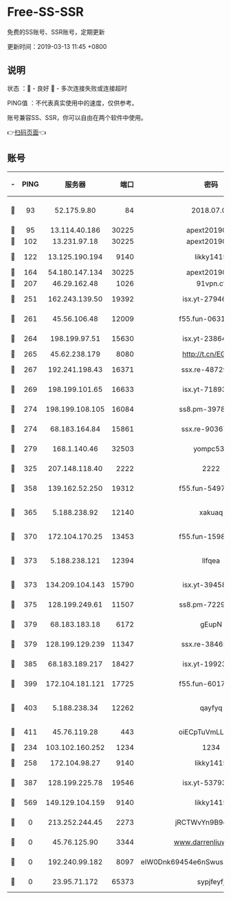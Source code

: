 # Free-SS-SSR

免费的SS账号、SSR账号，定期更新

更新时间：2019-03-13 11:45 +0800

## 说明

状态     ：🙂 - 良好 🙁 - 多次连接失败或连接超时

PING值   ：不代表真实使用中的速度，仅供参考。

账号兼容SS、SSR，你可以自由在两个软件中使用。

👉[扫码页面](https://liesauer.github.io/Free-SS-SSR/)👈

## 账号

|-|PING|服务器|端口|密码|加密方式|区域|
|:----:|:----:|:-----:|-----:|:----:|:----:|:----:|
|🙂|93|52.175.9.80|84|2018.07.07|chacha20-ietf-poly1305|HK|
|🙂|95|13.114.40.186|30225|apext2019006|chacha20|JP|
|🙂|102|13.231.97.18|30225|apext2019006|chacha20|JP|
|🙂|122|13.125.190.194|9140|likky1415|aes-256-cfb|KR|
|🙂|164|54.180.147.134|30225|apext2019006|chacha20|KR|
|🙂|207|46.29.162.48|1026|91vpn.cf|rc4-md5|RU|
|🙂|251|162.243.139.50|19392|isx.yt-27946508|aes-256-cfb|US|
|🙂|261|45.56.106.48|12009|f55.fun-06310355|aes-256-cfb|US|
|🙂|264|198.199.97.51|15630|isx.yt-23864371|aes-256-cfb|US|
|🙂|265|45.62.238.179|8080|http://t.cn/EGJIyrl|rc4-md5|CA|
|🙂|267|192.241.198.43|16371|ssx.re-48729789|aes-256-cfb|US|
|🙂|269|198.199.101.65|16633|isx.yt-71893461|aes-256-cfb|US|
|🙂|274|198.199.108.105|16084|ss8.pm-39785624|aes-256-cfb|US|
|🙂|274|68.183.164.84|15861|ssx.re-90367238|aes-256-cfb|US|
|🙂|279|168.1.140.46|32503|yompc535|aes-256-cfb|AU|
|🙂|325|207.148.118.40|2222|2222|aes-256-cfb|SG|
|🙂|358|139.162.52.250|19312|f55.fun-54979010|aes-256-cfb|SG|
|🙂|365|5.188.238.92|12140|xakuaq|chacha20-ietf-poly1305|BR|
|🙂|370|172.104.170.25|13453|f55.fun-15981272|aes-256-cfb|SG|
|🙂|373|5.188.238.121|12394|llfqea|chacha20-ietf-poly1305|BR|
|🙂|373|134.209.104.143|15790|isx.yt-39458204|aes-256-cfb|SG|
|🙂|375|128.199.249.61|11507|ss8.pm-72293870|aes-256-cfb|SG|
|🙂|379|68.183.183.18|6172|gEupN|aes-256-cfb|SG|
|🙂|379|128.199.129.239|11347|ssx.re-38465915|aes-256-cfb|SG|
|🙂|385|68.183.189.217|18427|isx.yt-19923206|aes-256-cfb|SG|
|🙂|399|172.104.181.121|17725|f55.fun-60170886|aes-256-cfb|SG|
|🙂|403|5.188.238.34|12262|qayfyq|chacha20-ietf-poly1305|BR|
|🙂|411|45.76.119.28|443|oiECpTuVmLLxk4Ts|aes-256-cfb|AU|
|🙂|234|103.102.160.252|1234|1234|rc4-md5|JP|
|🙂|258|172.104.98.27|9140|likky1415|aes-256-cfb|JP|
|🙂|387|128.199.225.78|19546|isx.yt-53793510|aes-256-cfb|SG|
|🙂|569|149.129.104.159|9140|likky1415|aes-256-cfb|HK|
|🙁|0|213.252.244.45|2273|jRCTWvYn9B9emE2O|aes-256-cfb|LT|
|🙁|0|45.76.125.90|3344|www.darrenliuwei.com|aes-256-cfb|AU|
|🙁|0|192.240.99.182|8097|eIW0Dnk69454e6nSwuspv9DmS201tQ0D|aes-256-cfb|US|
|🙁|0|23.95.71.172|65373|sypjfeyfj|chacha20-ietf|US|
